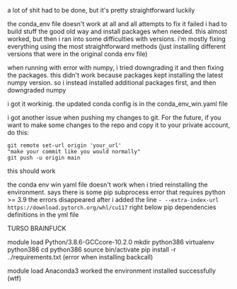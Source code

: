 a lot of shit had to be done, but it's pretty straightforward luckily

the conda_env file doesn't work at all and all attempts to fix it failed
i had to build stuff the good old way and install packages when needed. this almost worked, but then i ran into some difficulties with versions. i'm mostly fixing everything using the most straightforward methods (just installing different versions that were in the original conda env file)

when running with error with numpy, i tried downgrading it and then fixing the packages. this didn't work because packages kept installing the latest numpy version. so i instead installed additional packages first, and then downgraded numpy

i got it workinig. the updated conda config is in the conda_env_win.yaml file

i got another issue when pushing my changes to git. For the future, if you want to make some changes to the repo and copy it to your private account, do this:

```
git remote set-url origin 'your_url'
"make your commit like you would normally"
git push -u origin main
```

this should work

the conda env win yaml file doesn't work when i tried reinstalling the environment. says there is some pip subprocess error that requires python >= 3.9
the errors disappeared after i added the line `- --extra-index-url https://download.pytorch.org/whl/cu117` right below pip dependencies definitions in the yml file


TURSO BRAINFUCK

module load Python/3.8.6-GCCcore-10.2.0
mkdir python386
virtualenv python386
cd python386
source bin/activate
pip install -r ../requirements.txt
(error when installing backcall)

module load Anaconda3 worked
the environment installed successfully (wtf)

